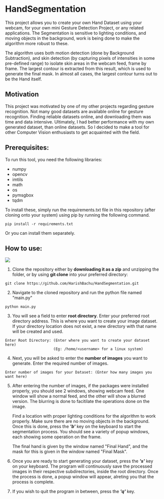 # HandSegmentation

This project allows you to create your own Hand Dataset using your webcam, for your own mini Gesture Detection Project, or any related applications.
The Segmentation is sensitive to lighting conditions, and moving objects in the background, work is being done to make the algorithm more robust to these. 

The algorithm uses both motion detection (done by Background Subtraction), and skin detection (by capturing pixels of intensities in some pre-defined range) to isolate skin areas in the webcam feed, frame by frame. The largest contour is extracted from this result, which is used to generate the final mask. In almost all cases, the largest contour turns out to be the Hand itself. 

## Motivation ##

This project was motivated by one of my other projects regarding gesture recognition. Not many good datasets are available online for gesture recognition. Finding reliable datasets online, and downloading them was time and data intensive. Ultimately, I had better performance with my own generated dataset, than online datasets. So I decided to make a tool for other Computer Vision enthusiasts to get acquainted with the field. 

## Prerequisites: ##

To run this tool, you need the following libraries:

* numpy
* opencv
* imtils
* math
* os
* pymsgbox
* tqdm

To install these, simply run the requirements.txt file in this repository (after cloning onto your system) using pip by running the following command.
```
pip install -r requirements.txt
```

Or you can install them separately.

## How to use: ##
 
![](example.gif)

1. Clone the repository either by __downloading it as a zip__ and unzipping the folder, or by using __git clone__ into your preferred directory:
```
git clone https://github.com/HarishBachu/HandSegmentation.git
```

2. Navigate to the cloned repository and run the python file named "main.py"
```
python main.py
```

3. You will see a field to enter __root directory__. Enter your preferred root directory address. This is where you want to create your image dataset. 
If your directory location does not exist, a new directory with that name will be created and used. 
```
Enter Root Directory: (Enter where you want to create your dataset here) 
                      (Eg: /home/<username> for a linux system)
```

4. Next, you will be asked to enter the __number of images__ you want to generate. Enter the required number of images.
```
Enter number of images for your Dataset: (Enter how many images you want here)
```

5. After entering the number of images, if the packages were installed properly, you should see 2 windows, showing webcam feed. One window will show a normal feed, and the other will show a blurred version. The blurring is done to facitilate the operations done on the image. 

   Find a location with proper lighting conditions for the algorithm to work properly. Make sure there are no moving objects in the background. Once this is done, press the **_'b'_** key on the keyboard to start the segmentation process. You should see a variety of popup windows, each showing some operation on the frame. 

   The final hand is given by the window named "Final Hand", and the mask for this is given in the window named "Final Mask". 

6. Once you are ready to start generating your dataset, press the **_'s'_** key on your keyboard. The program will continuously save the processed images in their respective subdirectories, inside the root directory. Once the process is done, a popup window will appear, alreting you that the process is complete.

7. If you wish to quit the program in between, press the **_'q'_** key.
